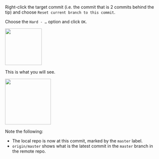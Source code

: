 Right-click the target commit (i.e. the commit that is 2 commits behind the tip) and choose `Reset current branch to this commit`.

Choose the `Hard - …` option and click `OK`.

<img src="{{baseUrl}}/gitAndGithub/pull/images/sourcetree_1.png" height="120" />
<p/>

This is what you will see.

<img src="{{baseUrl}}/gitAndGithub/pull/images/sourcetree_2.png" height="150" />
<p/>

Note the following:

* The local repo is now at this commit, marked by the `master` label.
* `origin/master` shows what is the latest commit in the `master` branch in the remote repo.
